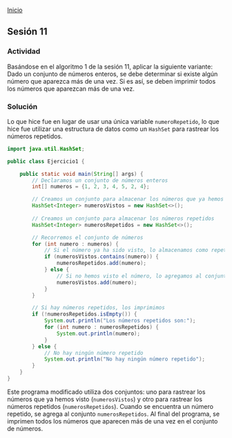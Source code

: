 <!-- No borrar o modificar -->
[Inicio](./index.md)

## Sesión 11 

### Actividad

Basándose en el algoritmo 1 de la sesión 11, aplicar la siguiente variante: Dado un conjunto de números enteros, se debe determinar si existe algún número que aparezca más de una vez. Si es así, se deben imprimir todos los números que aparezcan más de una vez.

### Solución

    
Lo que hice fue en lugar de usar una única variable `numeroRepetido`, lo que hice fue utilizar una estructura de datos como un `HashSet` para rastrear los números repetidos. 

```java
import java.util.HashSet;

public class Ejercicio1 {

    public static void main(String[] args) {
        // Declaramos un conjunto de números enteros
        int[] numeros = {1, 2, 3, 4, 5, 2, 4};

        // Creamos un conjunto para almacenar los números que ya hemos visto
        HashSet<Integer> numerosVistos = new HashSet<>();
        
        // Creamos un conjunto para almacenar los números repetidos
        HashSet<Integer> numerosRepetidos = new HashSet<>();

        // Recorremos el conjunto de números
        for (int numero : numeros) {
            // Si el número ya ha sido visto, lo almacenamos como repetido
            if (numerosVistos.contains(numero)) {
                numerosRepetidos.add(numero);
            } else {
                // Si no hemos visto el número, lo agregamos al conjunto de números vistos.
                numerosVistos.add(numero);
            }
        }

        // Si hay números repetidos, los imprimimos
        if (!numerosRepetidos.isEmpty()) {
            System.out.println("Los números repetidos son:");
            for (int numero : numerosRepetidos) {
                System.out.println(numero);
            }
        } else {
            // No hay ningún número repetido
            System.out.println("No hay ningún número repetido");
        }
    }
}
```

Este programa modificado utiliza dos conjuntos: uno para rastrear los números que ya hemos visto (`numerosVistos`) y otro para rastrear los números repetidos (`numerosRepetidos`). Cuando se encuentra un número repetido, se agrega al conjunto `numerosRepetidos`. Al final del programa, se imprimen todos los números que aparecen más de una vez en el conjunto de números.












